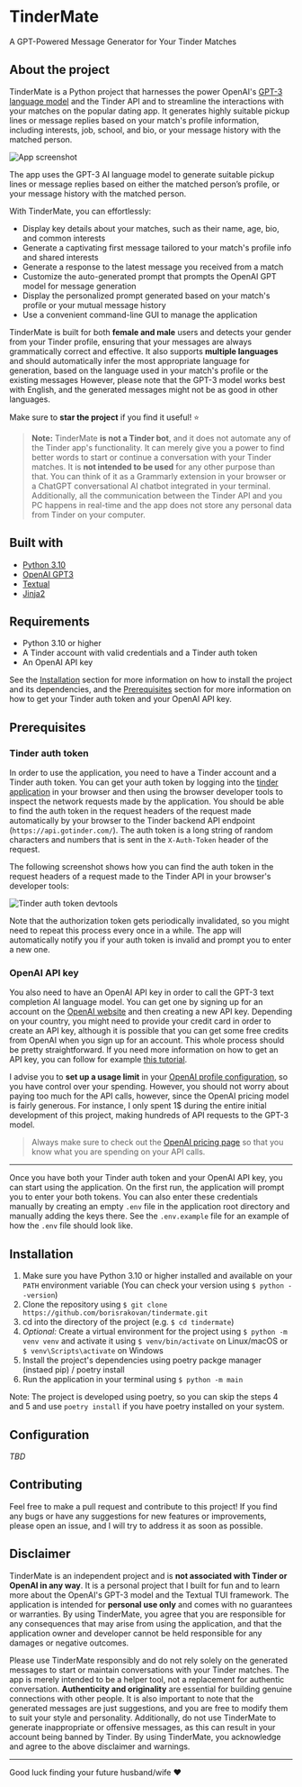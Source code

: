 # TinderMate

A GPT-Powered Message Generator for Your Tinder Matches

## About the project

TinderMate is a Python project that harnesses the power OpenAI's [GPT-3 language model](https://en.wikipedia.org/wiki/GPT-3)
and the Tinder API and to streamline the interactions with your matches on the popular dating app. It generates highly suitable pickup lines or message replies
based on your match's profile information, including interests, job, school, and bio, or your message history with the matched person.

![App screenshot](docs/images/app_screenshot_1.png "App screenshot")

The app uses the GPT-3 AI language model to generate suitable pickup lines or message replies based on either the matched person’s profile, or your message history with the matched person.

With TinderMate, you can effortlessly:
- Display key details about your matches, such as their name, age, bio, and common interests
- Generate a captivating first message tailored to your match's profile info and shared interests
- Generate a response to the latest message you received from a match
- Customize the auto-generated prompt that prompts the OpenAI GPT model for message generation
- Display the personalized prompt generated based on your match's profile or your mutual message history
- Use a convenient command-line GUI to manage the application

TinderMate is built for both **female and male** users and detects your gender from your Tinder profile, ensuring that your messages are always grammatically correct and effective.
It also supports **multiple languages** and should automatically infer the most appropriate language for generation, based on the language used in your match's profile or the existing messages
However, please note that the GPT-3 model works best with English, and the generated messages might not be as good in other languages.

Make sure to **star the project** if you find it useful! :star:

> **Note:** TinderMate **is not a Tinder bot**, and it does not automate any of the Tinder app's functionality. It can merely
> give you a power to find better words to start or continue a conversation with your Tinder matches. It is **not intended to be used** for any other purpose than that.
> You can think of it as a Grammarly extension in your browser or a ChatGPT conversational AI chatbot integrated in your terminal.
> Additionally, all the communication between the Tinder API and you PC happens in real-time and the app does not store
> any personal data from Tinder on your computer.

## Built with

- [Python 3.10](https://www.python.org/)
- [OpenAI GPT3](https://openai.com/blog/openai-api/)
- [Textual](https://github.com/textualize/textual/)
- [Jinja2](https://jinja.palletsprojects.com/en/3.0.x/)

## Requirements

- Python 3.10 or higher
- A Tinder account with valid credentials and a Tinder auth token
- An OpenAI API key 

See the [Installation](#installation) section for more information on how to install the project and its dependencies,
and the [Prerequisites](#prerequisites) section for more information on how to get your Tinder auth token and your OpenAI API key.

## Prerequisites

### Tinder auth token

In order to use the application, you need to have a Tinder account and a Tinder auth token. You can get your auth token
by logging into the [tinder application](https://tinder.com/) in your browser and then using the browser developer tools 
to inspect the network requests made by the application. You should be able to find the auth token in the request headers
of the request made automatically by your browser to the Tinder backend API endpoint (`https://api.gotinder.com/`).
The auth token is a long string of random characters and numbers that is sent in the `X-Auth-Token` header of the request.

The following screenshot shows how you can find the auth token in the request headers of a request made to the Tinder API
in your browser's developer tools:

![Tinder auth token devtools](docs/images/tinder_auth_token_devtools.png "Tinder auth token in Chrome devtools")

Note that the authorization token gets periodically invalidated, so you might need to repeat this process every once in a while.
The app will automatically notify you if your auth token is invalid and prompt you to enter a new one.


### OpenAI API key

You also need to have an OpenAI API key in order to call the GPT-3 text completion AI language model.
You can get one by signing up for an account on the [OpenAI website](https://openai.com/) and then creating a new API key.
Depending on your country, you might need to provide your credit card in order to create an API key, although it is possible
that you can get some free credits from OpenAI when you sign up for an account. This whole process should be pretty straightforward.
If you need more information on how to get an API key, you can follow for example
[this tutorial](https://elephas.app/blog/how-to-create-openai-api-keys-cl5c4f21d281431po7k8fgyol0).

I advise you to **set up a usage limit** in your [OpenAI profile configuration](https://platform.openai.com/account/billing/limits),
so you have control over your spending. However, you should not worry about paying too much for the API calls, however, since the OpenAI
pricing model is fairly generous. For instance, I only spent 1$ during the entire initial development of this project, 
making hundreds of API requests to the GPT-3 model.

> Always make sure to check out the [OpenAI pricing page](https://openai.com/api/pricing/) so that you know what you are spending on your API calls.

---

Once you have both your Tinder auth token and your OpenAI API key, you can start using the application. On the first
run, the application will prompt you to enter your both tokens. You can also enter these
credentials manually by creating an empty `.env` file in the application root directory and manually adding the keys
there. See the `.env.example` file for an example of how the `.env` file should look like.

## Installation

1. Make sure you have Python 3.10 or higher installed and available on your `PATH` environment variable
   (You can check your version using `$ python --version`)
2. Clone the repository using `$ git clone https://github.com/borisrakovan/tindermate.git`
3. cd into the directory of the project (e.g. `$ cd tindermate`)
4. *Optional:* Create a virtual environment for the project using `$ python -m venv venv`
and activate it using `$ venv/bin/activate` on Linux/macOS or `$ venv\Scripts\activate` on Windows
5. Install the project's dependencies using poetry packge manager (instaed pip) / poetry install
6. Run the application in your terminal using `$ python -m main` 

Note: The project is developed using poetry, so you can skip the steps 4 and 5 and use `poetry install` if you have
poetry installed on your system.

## Configuration

*TBD*

## Contributing

Feel free to make a pull request and contribute to this project! If you find any bugs or have any suggestions for new 
features or improvements, please open an issue, and I will try to address it as soon as possible. 

## Disclaimer

TinderMate is an independent project and is **not associated with Tinder or OpenAI in any way**.
It is a personal project that I built for fun and to learn more about the OpenAI's GPT-3 model and the Textual TUI framework. 
The application is intended for **personal use only** and comes with no guarantees or warranties. 
By using TinderMate, you agree that you are responsible for any consequences that may arise from using the application,
and that the application owner and developer cannot be held responsible for any damages or negative outcomes.

Please use TinderMate responsibly and do not rely solely on the generated messages to start or maintain conversations with your Tinder matches.
The app is merely intended to be a helper tool, not a replacement for authentic conversation. **Authenticity and originality** are
essential for building genuine connections with other people. It is also important to note that the generated messages 
are just suggestions, and you are free to modify them to suit your style and personality. Additionally, do not use TinderMate 
to generate inappropriate or offensive messages, as this can result in your account being banned by Tinder. 
By using TinderMate, you acknowledge and agree to the above disclaimer and warnings.

---

Good luck finding your future husband/wife :heart:
